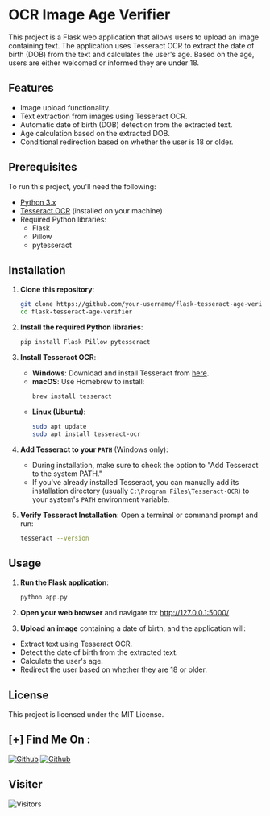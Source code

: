# OCR Image Age Verifier

This project is a Flask web application that allows users to upload an image containing text. The application uses Tesseract OCR to extract the date of birth (DOB) from the text and calculates the user's age. Based on the age, users are either welcomed or informed they are under 18.

## Features
- Image upload functionality.
- Text extraction from images using Tesseract OCR.
- Automatic date of birth (DOB) detection from the extracted text.
- Age calculation based on the extracted DOB.
- Conditional redirection based on whether the user is 18 or older.

## Prerequisites

To run this project, you'll need the following:

- [Python 3.x](https://www.python.org/downloads/)
- [Tesseract OCR](https://github.com/UB-Mannheim/tesseract/wiki) (installed on your machine)
- Required Python libraries:
  - Flask
  - Pillow
  - pytesseract

## Installation

1. **Clone this repository**:
    ```bash
    git clone https://github.com/your-username/flask-tesseract-age-verifier.git
    cd flask-tesseract-age-verifier
    ```

2. **Install the required Python libraries**:
    ```bash
    pip install Flask Pillow pytesseract
    ```

3. **Install Tesseract OCR**:

   - **Windows**: Download and install Tesseract from [here](https://github.com/UB-Mannheim/tesseract/wiki).
   - **macOS**: Use Homebrew to install:
     ```bash
     brew install tesseract
     ```
   - **Linux (Ubuntu)**:
     ```bash
     sudo apt update
     sudo apt install tesseract-ocr
     ```

4. **Add Tesseract to your `PATH`** (Windows only):
   - During installation, make sure to check the option to "Add Tesseract to the system PATH."
   - If you've already installed Tesseract, you can manually add its installation directory (usually `C:\Program Files\Tesseract-OCR`) to your system's `PATH` environment variable.

5. **Verify Tesseract Installation**:
    Open a terminal or command prompt and run:
    ```bash
    tesseract --version
    ```

## Usage

1. **Run the Flask application**:
    ```bash
    python app.py
    ```
2. **Open your web browser** and navigate to:
http://127.0.0.1:5000/

3. **Upload an image** containing a date of birth, and the application will:
- Extract text using Tesseract OCR.
- Detect the date of birth from the extracted text.
- Calculate the user's age.
- Redirect the user based on whether they are 18 or older.

## License

This project is licensed under the MIT License.

## [+] Find Me On :

[![Github](https://img.shields.io/badge/Instagram-Rahul-pink?style=for-the-badge&logo=instagram)](https://www.instagram.com/rahulgarg__09?igsh=MTh5ZnNmMnRicGw5dg==)
[![Github](https://img.shields.io/badge/TELEGRAM-Rahul-blue?style=for-the-badge&logo=telegram)](https://t.me/cyberrj09)


## Visiter
<img src="https://profile-counter.glitch.me/rahulgarg2206/count.svg" alt="Visitors">
